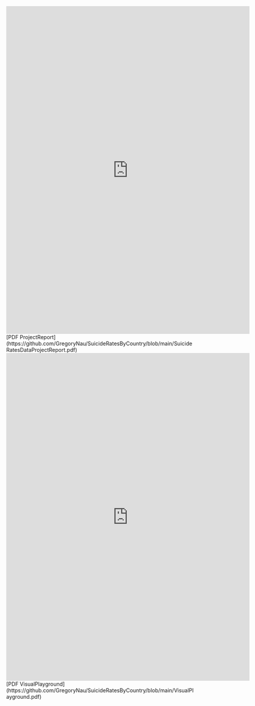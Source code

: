 <embed src="https://GregoryNau.github.io/SuicideRatesByCountry/SuicideRatesDataProjectReport.pdf" width="650" height="875" type="application/pdf" />
[PDF ProjectReport](https://github.com/GregoryNau/SuicideRatesByCountry/blob/main/SuicideRatesDataProjectReport.pdf)


<embed src="https://GregoryNau.github.io/SuicideRatesByCountry/VisualPlayground.pdf" width="650" height="875" type="application/pdf" />
[PDF VisualPlayground](https://github.com/GregoryNau/SuicideRatesByCountry/blob/main/VisualPlayground.pdf)
